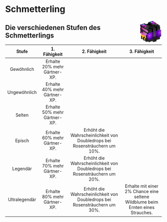 # Schmetterling

<img align="right" width="70" eight="75" src="../../../assets/image/pets/Schmetterling.png">


## Die verschiedenen Stufen des Schmetterlings

| Stufe | 1. Fähigkeit | 2. Fähigkeit | 3. Fähigkeit |
|:-:|:-:|:-:|:-:|
| Gewöhnlich | Erhalte 20% mehr Gärtner-XP. |
| Ungewöhnlich | Erhalte 40% mehr Gärtner-XP. |
| Selten | Erhalte 50% mehr Gärtner-XP. |
| Episch | Erhalte 60% mehr Gärtner-XP. | Erhöht die Wahrscheinlichkeit von Doubledrops bei Rosensträuchern um 10%.|
| Legendär | Erhalte 70% mehr Gärtner-XP. | Erhöht die Wahrscheinlichkeit von Doubledrops bei Rosensträuchern um 20%. |
| Ultralegendär | Erhalte 80% mehr Gärtner-XP. | Erhöht die Wahrscheinlichkeit von Doubledrops bei Rosensträuchern um 30%. | Erhalte mit einer 2% Chance eine seltene Wildblume beim Ernten eines Strauches. |
